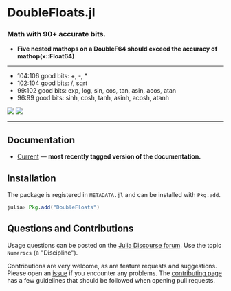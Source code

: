 # DoubleFloats.jl

### Math with 90+ accurate bits.

- __Five nested mathops on a DoubleF64 should exceed the accuracy of mathop(x::Float64)__

----

- 104:106 good bits: +, -, *
- 102:104 good bits: /, sqrt
-  99:102 good bits: exp, log, sin,  cos,  tan,  asin,  acos,  atan
-  96:99  good bits: sinh, cosh, tanh, asinh, acosh, atanh


[![][pkg-0.7-img]][pkg-0.7-url]  [![][travis-img]][travis-url]

----

## Documentation

- [Current](https://github.com/JuliaMath/DoubleFloats.jl/blob/master/docs/src/index.md) &mdash; **most recently tagged version of the documentation.**


## Installation

The package is registered in `METADATA.jl` and can be installed with `Pkg.add`.

```julia
julia> Pkg.add("DoubleFloats")
```

## Questions and Contributions

Usage questions can be posted on the [Julia Discourse forum][discourse-tag-url].  Use the topic `Numerics` (a "Discipline").

Contributions are very welcome, as are feature requests and suggestions. Please open an [issue][issues-url] if you encounter any problems. The [contributing page][contrib-url] has a few guidelines that should be followed when opening pull requests.

[contrib-url]: https://juliamath.github.io/DoubleFloats.jl/latest/man/contributing/
[discourse-tag-url]: https://discourse.julialang.org/tags/doublefloats
[gitter-url]: https://gitter.im/juliamath/users

[docs-current-img]: https://img.shields.io/badge/docs-latest-blue.svg
[docs-current-url]: https://juliamath.github.io/DoubleFloats.jl

[travis-img]: https://travis-ci.org/JuliaMath/DoubleFloats.jl.svg?branch=master
[travis-url]: https://travis-ci.org/JuliaMath/DoubleFloats.jl

[appveyor-img]: https://ci.appveyor.com/api/projects/status/xx7nimfpnl1r4gx0?svg=true
[appveyor-url]: https://ci.appveyor.com/project/JuliaMath/doublefloats-jl

[codecov-img]: https://codecov.io/gh/JuliaMath/DoubleFloats.jl/branch/master/graph/badge.svg
[codecov-url]: https://codecov.io/gh/JuliaMath/DoubleFloats.jl

[issues-url]: https://github.com/JuliaMath/DoubleFloats.jl/issues


[pkg-0.6-img]: http://pkg.julialang.org/badges/DoubleFloats_0.6.svg
[pkg-0.6-url]: http://pkg.julialang.org/?pkg=DoubleFloats&ver=0.6
[pkg-0.7-img]: http://pkg.julialang.org/badges/DoubleFloats_0.7.svg
[pkg-0.7-url]: http://pkg.julialang.org/?pkg=DoubleFloats&ver=0.7
